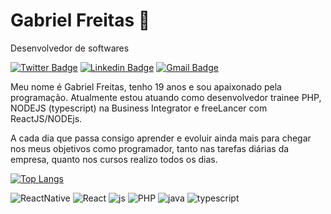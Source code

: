 # Gabriel Freitas 👋

Desenvolvedor de softwares

[![Twitter Badge](https://img.shields.io/badge/-@gabriel.xxz-282a36?style=flat-square&labelColor=6633cc&logo=instagram&logoColor=white&link=https://www.instagram.com/gabriel.xxz/)](https://www.instagram.com/gabriel.xxz/) 
[![Linkedin Badge](https://img.shields.io/badge/-Gabriel%20Freitas-282a36?style=flat-square&logo=Linkedin&logoColor=white&link=https://www.linkedin.com/in/gabriel-freitas-803a88197/)](https://www.linkedin.com/in/gabriel-freitas-803a88197/) 
[![Gmail Badge](https://img.shields.io/badge/-gabrielfreitassouzaa@gmail.com-282a36?style=flat-square&logo=Gmail&logoColor=red&link=mailto:gabrielfreitassouzaa@gmail.com)](mailto:gabrielfreitassouzaa@gmail.com)

Meu nome é Gabriel Freitas, tenho 19 anos e sou apaixonado pela programação. Atualmente estou atuando como desenvolvedor trainee PHP, NODEJS (typescript) na Business Integrator e freeLancer com ReactJS/NODEjs.

A cada dia que passa consigo aprender e evoluir ainda mais para chegar nos meus objetivos como programador, tanto nas tarefas diárias da empresa, quanto nos cursos realizo todos os dias.

[![Top Langs](https://github-readme-stats.vercel.app/api/top-langs/?username=Gabriel-souzaa&layout=compact&theme=dracula)](https://github.com/anuraghazra/github-readme-stats)

![ReactNative](https://img.shields.io/badge/react_native%20-%2320232a.svg?&style=flat-square&logo=react&logoColor=%2361DAFB)
![React](https://img.shields.io/badge/react%20-%2320232a.svg?&style=flat-square&logo=react&logoColor=%2361DAFB)
![js](https://img.shields.io/badge/Javascript%20-%2320232a.svg?&style=flat-square&logo=javascript&logoColor=%2yellow)
![PHP](https://img.shields.io/badge/PHP%20-%2320232a.svg?&style=flat-square&logo=PHP&logoColor=%2yellow)
![java](https://img.shields.io/badge/java%20-%2320232a.svg?&style=flat-square&logo=java)
![typescript](https://img.shields.io/badge/typescript%20-%2320232a.svg?&style=flat-square&logo=typescript)